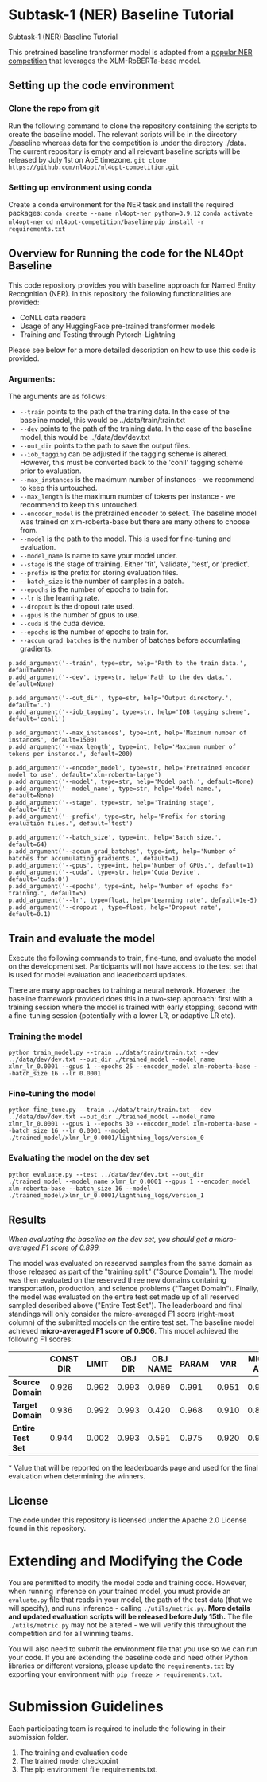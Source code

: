 # Subtask-1 (NER) Baseline Tutorial

Subtask-1 (NER) Baseline Tutorial

This pretrained baseline transformer model is adapted from a [popular NER competition](https://multiconer.github.io/) that leverages the XLM-RoBERTa-base model.

## Setting up the code environment

### Clone the repo from git

Run the following command to clone the repository containing the scripts to create the baseline model. The relevant scripts will be in the directory ./baseline whereas data for the competition is under the directory ./data.
The current repository is empty and all relevant baseline scripts will be released by July 1st on AoE timezone.
`git clone https://github.com/nl4opt/nl4opt-competition.git`

### Setting up environment using conda

Create a conda environment for the NER task and install the required packages:
`conda create --name nl4opt-ner python=3.9.12`
`conda activate nl4opt-ner`
`cd nl4opt-competition/baseline`
`pip install -r requirements.txt`

## Overview for Running the code for the NL4Opt Baseline

This code repository provides you with baseline approach for Named Entity Recognition (NER). In this repository the following functionalities are provided:

- CoNLL data readers
- Usage of any HuggingFace pre-trained transformer models
- Training and Testing through Pytorch-Lightning  

Please see below for a more detailed description on how to use this code is provided.

### Arguments:

The arguments are as follows:

- `--train` points to the path of the training data. In the case of the baseline model, this would be ../data/train/train.txt
- `--dev` points to the path of the training data. In the case of the baseline model, this would be ../data/dev/dev.txt
- `--out_dir` points to the path to save the output files.
- `--iob_tagging` can be adjusted if the tagging scheme is altered. However, this must be converted back to the 'conll' tagging scheme prior to evaluation.
- `--max_instances` is the maximum number of instances - we recommend to keep this untouched.
- `--max_length` is the maximum number of tokens per instance - we recommend to keep this untouched.
- `--encoder_model` is the pretrained encoder to select. The baseline model was trained on xlm-roberta-base but there are many others to choose from.
- `--model` is the path to the model. This is used for fine-tuning and evaluation. 
- `--model_name` is name to save your model under. 
- `--stage` is the stage of training. Either 'fit', 'validate', 'test', or 'predict'.
- `--prefix` is the prefix for storing evaluation files.
- `--batch_size` is the number of samples in a batch. 
- `--epochs` is the number of epochs to train for.
- `--lr` is the learning rate.
- `--dropout` is the dropout rate used.
- `--gpus` is the number of gpus to use.
- `--cuda` is the cuda device.
- `--epochs` is the number of epochs to train for.
- `--accum_grad_batches` is the number of batches before accumlating gradients.

```
p.add_argument('--train', type=str, help='Path to the train data.', default=None)
p.add_argument('--dev', type=str, help='Path to the dev data.', default=None)

p.add_argument('--out_dir', type=str, help='Output directory.', default='.')
p.add_argument('--iob_tagging', type=str, help='IOB tagging scheme', default='conll')

p.add_argument('--max_instances', type=int, help='Maximum number of instances', default=1500)
p.add_argument('--max_length', type=int, help='Maximum number of tokens per instance.', default=200)

p.add_argument('--encoder_model', type=str, help='Pretrained encoder model to use', default='xlm-roberta-large')
p.add_argument('--model', type=str, help='Model path.', default=None)
p.add_argument('--model_name', type=str, help='Model name.', default=None)
p.add_argument('--stage', type=str, help='Training stage', default='fit')
p.add_argument('--prefix', type=str, help='Prefix for storing evaluation files.', default='test')

p.add_argument('--batch_size', type=int, help='Batch size.', default=64)
p.add_argument('--accum_grad_batches', type=int, help='Number of batches for accumulating gradients.', default=1)
p.add_argument('--gpus', type=int, help='Number of GPUs.', default=1)
p.add_argument('--cuda', type=str, help='Cuda Device', default='cuda:0')
p.add_argument('--epochs', type=int, help='Number of epochs for training.', default=5)
p.add_argument('--lr', type=float, help='Learning rate', default=1e-5)
p.add_argument('--dropout', type=float, help='Dropout rate', default=0.1)
```

## Train and evaluate the model

Execute the following commands to train, fine-tune, and evaluate the model on the development set. Participants will not have access to the test set that is used for model evaluation and leaderboard updates.

There are many approaches to training a neural network. However, the baseline framework provided does this in a two-step approach: first with a training session where the model is trained with early stopping; second with a fine-tuning session (potentially with a lower LR, or adaptive LR etc). 

### Training the model

`python train_model.py --train ../data/train/train.txt --dev ../data/dev/dev.txt --out_dir ./trained_model --model_name xlmr_lr_0.0001 --gpus 1 --epochs 25 --encoder_model xlm-roberta-base --batch_size 16 --lr 0.0001`

### Fine-tuning the model

`python fine_tune.py --train ../data/train/train.txt --dev ../data/dev/dev.txt --out_dir ./trained_model --model_name xlmr_lr_0.0001 --gpus 1 --epochs 30 --encoder_model xlm-roberta-base --batch_size 16 --lr 0.0001 --model ./trained_model/xlmr_lr_0.0001/lightning_logs/version_0`

### Evaluating the model on the dev set

`python evaluate.py --test ../data/dev/dev.txt --out_dir ./trained_model --model_name xlmr_lr_0.0001 --gpus 1 --encoder_model xlm-roberta-base --batch_size 16 --model ./trained_model/xlmr_lr_0.0001/lightning_logs/version_1`

## Results

*When evaluating the baseline on the dev set, you should get a micro-averaged F1 score of 0.899.*

The model was evaluated on researved samples from the same domain as those released as part of the "training split" ("Source Domain"). The model was then evaluated on the reserved three new domains containing transportation, production, and science problems ("Target Domain"). Finally, the model was evaluated on the entire test set made up of all reserved sampled described above ("Entire Test Set"). The leaderboard and final standings will only consider the micro-averaged F1 score (right-most column) of the submitted models on the entire test set. The baseline model achieved **micro-averaged F1 score of 0.906**. This model achieved the following F1 scores:

|                         | CONST  <br>DIR | LIMIT | OBJ  <br>DIR | OBJ  <br>NAME | PARAM | VAR   | MICRO  <br>AVG |
| ----------------------- | -------------- | ----- | ------------ | ------------- | ----- | ----- | -------------- |
| **Source Domain<br>**   | 0.926          | 0.992 | 0.993        | 0.969         | 0.991 | 0.951 | 0.968          |
| **Target Domain<br>**   | 0.936          | 0.992 | 0.993        | 0.420         | 0.968 | 0.910 | 0.883          |
| **Entire Test Set<br>** | 0.944          | 0.002 | 0.993        | 0.591         | 0.975 | 0.920 | 0.906*         |

\* Value that will be reported on the leaderboards page and used for the final evaluation when determining the winners.

## License

The code under this repository is licensed under the Apache 2.0 License found in this repository.

# Extending and Modifying the Code

You are permitted to modify the model code and training code. However, when running inference on your trained model, you must provide an `evaluate.py` file that reads in your model, the path of the test data (that we will specify), and runs inference - calling `./utils/metric.py`. **More details and updated evaluation scripts will be released before July 15th.** The file `./utils/metric.py` may not be altered - we will verify this throughout the competition and for all winning teams. 

You will also need to submit the environment file that you use so we can run your code. If you are extending the baseline code and need other Python libraries or different versions, please update the `requirements.txt` by exporting your environment with `pip freeze > requirements.txt`.

# Submission Guidelines

Each participating team is required to include the following in their submission folder.

1. The training and evaluation code
2. The trained model checkpoint
3. The pip environment file requirements.txt.
